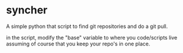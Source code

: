 # syncher

A simple python that script to find git repositories and do a git pull.

in the script, modify the "base" variable to where you code/scripts live
assuming of course that you keep your repo's in one place.
